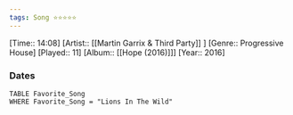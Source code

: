 ```yaml
---
tags: Song ⭐⭐⭐⭐⭐ 
---
```

[Time:: 14:08]
[Artist:: [[Martin Garrix & Third Party]] ]
[Genre:: Progressive House]
[Played:: 11]
[Album:: [[Hope (2016)]]]
[Year:: 2016]
### Dates
````dataview
TABLE Favorite_Song
WHERE Favorite_Song = "Lions In The Wild"
````